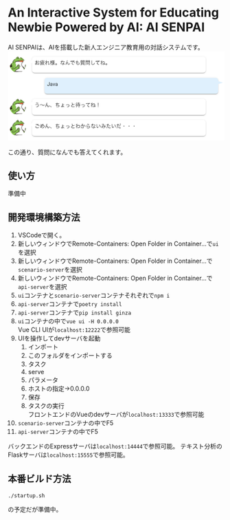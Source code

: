 # An Interactive System for Educating Newbie Powered by AI: AI SENPAI
AI SENPAIは、AIを搭載した新人エンジニア教育用の対話システムです。
![AI SENPAI Logo](./doc_images/aisenpai_capture.png)

この通り、質問になんでも答えてくれます。


## 使い方
準備中

## 開発環境構築方法

1. VSCodeで開く。
1. 新しいウィンドウでRemote-Containers: Open Folder in Container...で`ui`を選択
1. 新しいウィンドウでRemote-Containers: Open Folder in Container...で`scenario-server`を選択
1. 新しいウィンドウでRemote-Containers: Open Folder in Container...で`api-server`を選択
1. `ui`コンテナと`scenario-server`コンテナそれぞれで`npm i`
1. `api-server`コンテナで`poetry install`
1. `api-server`コンテナで`pip install ginza`
1. `ui`コンテナの中で`vue ui -H 0.0.0.0`  
Vue CLI UIが`localhost:12222`で参照可能
1. UIを操作してdevサーバを起動  
    1. インポート
    1. このフォルダをインポートする
    1. タスク
    1. serve
    1. パラメータ
    1. ホストの指定→0.0.0.0
    1. 保存
    1. タスクの実行  
フロントエンドのVueのdevサーバが`localhost:13333`で参照可能
1. `scenario-server`コンテナの中でF5  
1. `api-server`コンテナの中でF5

バックエンドのExpressサーバは`localhost:14444`で参照可能。
テキスト分析のFlaskサーバは`localhost:15555`で参照可能。

## 本番ビルド方法
```
./startup.sh
```
の予定だが準備中。
